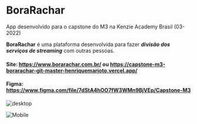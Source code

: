
# BoraRachar
App desenvolvido para o capstone do M3 na Kenzie Academy Brasil (03-2022)

**BoraRachar** é uma plataforma desenvolvida para fazer ***divisão dos serviços de streaming*** com outras pessoas.

#### Site: https://www.borarachar.com.br/ ou https://capstone-m3-borarachar-git-master-henriquemarioto.vercel.app/
#### Figma: https://www.figma.com/file/7dStA4hOO7fW3WMn9BjVEp/Capstone-M3

![desktop](https://i.postimg.cc/kXY8qbF5/image.png)

![Mobile](https://i.postimg.cc/ZRmvVFZw/image.png)
